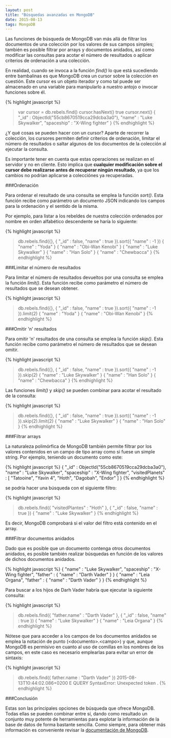 ```yaml
---
layout: post
title: "Búsquedas avanzadas en MongoDB"
date: 2015-08-13
tags: MongoDB
---
```

Las funciones de búsqueda de MongoDB van más allá de filtrar los documentos de una colección por
los valores de sus campos simples; también es posible filtrar por arrays y documentos anidados,
así como modificar las consultas para acotar el número de resultados o aplicar criterios de ordenación
a una colección.

En realidad, cuando se invoca a la función *find()* lo que está sucediendo entre bambalinas es que
MongoDB crea un cursor sobre la colección en cuestión. Este cursor es un objeto iterador y como tal
puede ser almacenado en una variable para manipularlo a nuestro antojo o invocar funciones sobre él.

{% highlight javascript %}
> var cursor = db.rebels.find()
> cursor.hasNext()
true
> cursor.next()
{
    "_id" : ObjectId("55cb8670519cca29dcba3a0"),
    "name" : "Luke Skywalker",
    "spaceship" : "X-Wing fighter"
}
{% endhighlight %}

¿Y qué cosas se pueden hacer con un cursor? Aparte de recorrer la colección, los cursores permiten
definir criterios de ordenación, limitar el número de resultados o saltar algunos de los documentos
de la colección al ejecutar la consulta.

Es importante tener en cuenta que estas operaciones se realizan en el servidor y no en cliente. Esto
implica que **cualquier modificación sobre el cursor debe realizarse antes de recuperar ningún resultado**,
ya que los cambios no podrían aplicarse a colecciónes ya recuperadas.

###Ordenación

Para ordenar el resultado de una consulta se emplea la función *sort()*. Esta función recibe como
parámetro un documento JSON indicando los campos para la ordenación y el sentido de la misma.

Por ejemplo, para listar a los rebeldes de nuestra colección ordenados por nombre en orden alfabético
descendente se haría lo siguiente:

{% highlight javascript %}
> db.rebels.find({}, { "_id" : false, "name" : true }).sort({ "name" : -1 })
{ "name" : "Yoda" }
{ "name" : "Obi-Wan Kenobi" }
{ "name" : "Luke Skywalker" }
{ "name" : "Han Solo" }
{ "name" : "Chewbacca" }
{% endhighlight %}

###Limitar el número de resultados

Para limitar el número de resultados devueltos por una consulta se emplea la función *limit()*. Esta
función recibe como parámetro el número de resultados que se desean obtener.

{% highlight javascript %}
> db.rebels.find({}, { "_id" : false, "name" : true }).sort({ "name" : -1 }).limit(2)
{ "name" : "Yoda" }
{ "name" : "Obi-Wan Kenobi" }
{% endhighlight %}

###Omitir 'n' resultados

Para omitir 'n' resultados de una consulta se emplea la función *skip()*. Esta función recibe como
parámetro el número de resultados que se desean omitir.

{% highlight javascript %}
> db.rebels.find({}, { "_id" : false, "name" : true }).sort({ "name" : -1 }).skip(2)
{ "name" : "Luke Skywalker" }
{ "name" : "Han Solo" }
{ "name" : "Chewbacca" }
{% endhighlight %}

Las funciones *limit()* y *skip()* se pueden combinar para acotar el resultado de la consulta:

{% highlight javascript %}
> db.rebels.find({}, { "_id" : false, "name" : true }).sort({ "name" : -1 }).skip(2).limit(2)
{ "name" : "Luke Skywalker" }
{ "name" : "Han Solo" }
{% endhighlight %}

###Filtrar arrays

La naturaleza polimórfica de MongoDB también permite filtrar por los valores contenidos en un campo
de tipo array como si fuese un simple string. Por ejemplo, teniendo un documento como este:

{% highlight javascript %}
{
    "_id" : ObjectId("55cb8670519cca29dcba3a0"),
    "name" : "Luke Skywalker",
    "spaceship" : "X-Wing fighter",
    "visitedPlanets" : [ "Tatooine", "Yavin 4", "Hoth", "Dagobah", "Endor" ]
}
{% endhighlight %}

se podría hacer una búsqueda con el siguiente filtro:

{% highlight javascript %}
> db.rebels.find({ "visitedPlantes" : "Hoth" }, { "_id" : false, "name" : true })
{ "name" : "Luke Skywalker" }
{% endhighlight %}

Es decir, MongoDB comprobará si el valor del filtro está contenido en el array.

###Filtrar documentos anidados

Dado que es posible que un documento contenga otros documentos anidados, es posible también realizar
búsquedas en función de los valores de dichos documentos anidados.

{% highlight javascript %}
{
    "name" : "Luke Skywalker",
    "spaceship" : "X-Wing fighter",
    "father" : { "name" : "Darth Vader" }
}
{
    "name" : "Leia Organa",
    "father" : { "name" : "Darth Vader" }
}
{% endhighlight %}

Para buscar a los hijos de Darh Vader habría que ejecutar la siguiente consulta:

{% highlight javascript %}
> db.rebels.find({ "father.name" : "Darth Vader" }, { "_id" : false, "name" : true })
{ "name" : "Luke Skywalker" }
{ "name" : "Leia Organa" }
{% endhighlight %}

Nótese que para acceder a los campos de los documentos anidados se emplea la notación de punto
(\<documento\>.\<campo\>) y que, aunque MongoDB es permisivo en cuanto al uso de comillas en
los nombres de los campos, en este caso es necesario emplearlas para evitar un error de sintaxis:

{% highlight javascript %}
> db.rebels.find({ father.name : "Darth Vader" })
2015-08-13T10:44:02.086+0200 E QUERY    SyntaxError: Unexpected token .
{% endhighlight %}

###Conclusión

Estas son las principales opciones de búsqueda que ofrece MongoDB. Todas ellas se pueden combinar entre sí,
dando como resultado un conjunto muy potente de herramientas para explotar la información de la base de datos
de forma bastante sencilla. Como siempre, para obtener más información es conveniente revisar la
[documentación de MongoDB](http://docs.mongodb.org/manual/). 